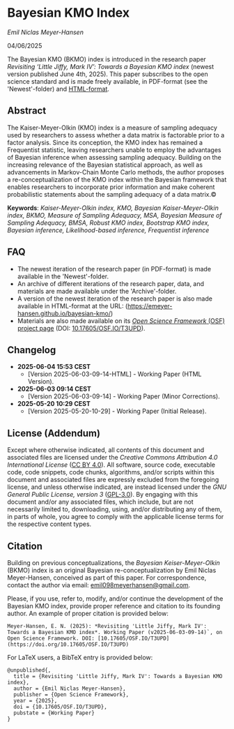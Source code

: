 # Bayesian KMO Index

*Emil Niclas Meyer-Hansen*

04/06/2025

The Bayesian KMO (BKMO) index is introduced in the research paper *Revisiting ‘Little Jiffy, Mark IV’: Towards a Bayesian KMO index* (newest version published June 4th, 2025). This paper subscribes to the open science standard and is made freely available, in PDF-format (see the 'Newest'-folder) and [HTML-format](https://emeyer-hansen.github.io/bayesian-kmo/).

## Abstract

The Kaiser-Meyer-Olkin (KMO) index is a measure of sampling adequacy used by researchers to assess whether a data matrix is factorable prior to a factor analysis. Since its conception, the KMO index has remained a Frequentist statistic, leaving researchers unable to employ the advantages of Bayesian inference when assessing sampling adequacy. Building on the increasing relevance of the Bayesian statistical approach, as well as advancements in Markov-Chain Monte Carlo methods, the author proposes a re-conceptualization of the KMO index within the Bayesian framework that enables researchers to incorporate prior information and make coherent probabilistic statements about the sampling adequacy of a data matrix.©

**Keywords**: *Kaiser-Meyer-Olkin index, KMO, Bayesian Kaiser-Meyer-Olkin index, BKMO, Measure of Sampling Adequacy, MSA, Bayesian Measure of Sampling Adequacy, BMSA, Robust KMO index, Bootstrap KMO index, Bayesian inference, Likelihood-based inference, Frequentist inference*

## FAQ
- The newest iteration of the research paper (in PDF-format) is made available in the 'Newest'-folder.
- An archive of different iterations of the research paper, data, and materials are made available under the 'Archive'-folder.
- A version of the newest iteration of the research paper is also made available in HTML-format at the URL: (https://emeyer-hansen.github.io/bayesian-kmo/)
- Materials are also made available on its [*Open Science Framework* (OSF) project page](https://osf.io/t3upd/) (DOI: [10.17605/OSF.IO/T3UPD](https://doi.org/10.17605/OSF.IO/T3UPD)).

## Changelog

- **2025-06-04 15:53 CEST**
  - [Version 2025-06-03-09-14-HTML] - Working Paper (HTML Version).
- **2025-06-03 09:14 CEST**
  - [Version 2025-06-03-09-14] - Working Paper (Minor Corrections).
- **2025-05-20 10:29 CEST**
  - [Version 2025-05-20-10-29] - Working Paper (Initial Release).

## License (Addendum)

Except where otherwise indicated, all contents of this document and associated files are licensed under the *Creative Commons Attribution 4.0 International License* ([CC BY 4.0](https://creativecommons.org/licenses/by/4.0/)). All software, source code, executable code, code snippets, code chunks, algorithms, and/or scripts within this document and associated files are expressly excluded from the foregoing license, and unless otherwise indicated, are instead licensed under the *GNU General Public License, version 3* ([GPL-3.0](https://www.gnu.org/licenses/gpl-3.0.html)). By engaging with this document and/or any associated files, which include, but are not necessarily limited to, downloading, using, and/or distributing any of them, in parts of whole, you agree to comply with the applicable license terms for the respective content types.

## Citation

Building on previous conceptualizations, the *Bayesian Keiser-Meyer-Olkin* (BKMO) index is an original Bayesian re-conceptualization by Emil Niclas Meyer-Hansen, conceived as part of this paper. For correspondence, contact the author via email: emil098meyerhansen@gmail.com.

Please, if you use, refer to, modify, and/or continue the development of the Bayesian KMO index, provide proper reference and citation to its founding author. An example of proper citation is provided below:
```
Meyer-Hansen, E. N. (2025): *Revisiting 'Little Jiffy, Mark IV': Towards a Bayesian KMO index*. Working Paper (v2025-06-03-09-14)`, on Open Science Framework. DOI: [10.17605/OSF.IO/T3UPD](https://doi.org/10.17605/OSF.IO/T3UPD)
```

For LaTeX users, a BibTeX entry is provided below:
```
@unpublished{,
  title = {Revisiting 'Little Jiffy, Mark IV': Towards a Bayesian KMO index},
  author = {Emil Niclas Meyer-Hansen},
  publisher = {Open Science Framework},
  year = {2025},
  doi = {10.17605/OSF.IO/T3UPD},
  pubstate = {Working Paper}
}
```
